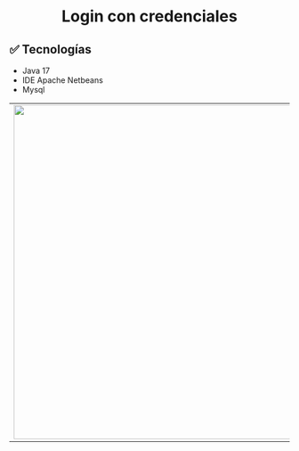 <h1 align="center">Login con credenciales</h1>

## :white_check_mark: Tecnologías
- Java 17
- IDE Apache Netbeans
- Mysql


|   |   |
| - | - |
| <img align="center" width=600 src="https://github.com/XGilmar/login-credentials/assets/86094668/b9c8da2f-91cd-4375-bee5-b2241852f916"/> | <img align="center" width=600 src="https://github.com/XGilmar/login-credentials/assets/86094668/199b2996-9638-4eca-89ef-bcc7a9cbcd4f"/> |


<br>


